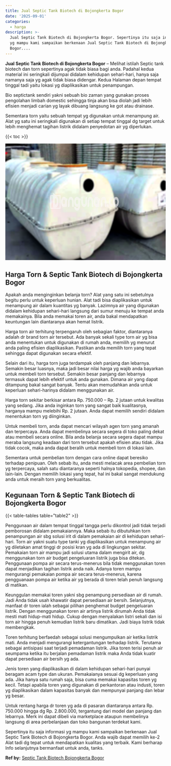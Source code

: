 ```yaml
---
title: Jual Septic Tank Biotech di Bojongkerta Bogor
date: '2025-09-01'
categories:
  - harga
description: >-
  Jual Septic Tank Biotech di Bojongkerta Bogor. Sepertinya itu saja informasi
  yg mampu kami sampaikan berkenaan Jual Septic Tank Biotech di Bojongkerta
  Bogor....
---
```


**Jual Septic Tank Biotech di Bojongkerta Bogor** – Melihat istilah Septic tank biotech dan torn sepertinya agak tidak biasa bagi anda. Padahal kedua material ini seringkali dijumpai didalam kehidupan sehari-hari, hanya saja namanya saja yg agak tidak biasa didengar. Kedua Halaman depan tempat tinggal tadi yaitu lokasi yg diaplikasikan untuk penampungan.

Bio septictank sendiri yakni sebuah bio zaman yang gunakan proses pengolahan limbah domestic sehingga tinja akan bisa diolah jadi lebih efisien menjadi carian yg layak dibuang langsung ke got atau drainase.

Sementara torn yaitu sebuah tempat yg digunakan untuk menampung air. Alat yg satu ini seringkali digunakan di setiap tempat tinggal dg target untuk lebih menghemat tagihan listrik didalam penyedotan air yg diperlukan.

{{< toc >}}

![Jual Septic Tank Biotech di Bojongkerta Bogor](/images/jual-bio-septictank-32.png)

## Harga Torn & Septic Tank Biotech di Bojongkerta Bogor

Apakah anda menginginkan belanja torn? Alat yang satu ini sebetulnya begitu perlu untuk keperluan hunian. Alat tadi bisa diaplikasikan untuk menampung air dalam kuantitas yg banyak. Lazimnya air yang digunakan didalam kehidupan sehari-hari langsung dari sumur menuju ke tempat anda memakainya. Bila anda memakai toren air, anda bakal mendapatkan keuntungan lain diantaranya akan hemat listrik.

Harga torn air terhitung terpengaruh oleh sebagian faktor, diantaranya adalah dr brand torn air tersebut. Ada banyak sekali type torn air yg bisa anda menentukan untuk digunakan di rumah anda, memilih yg menurut anda paling efisien diaplikasikan. Pastikan anda memilih torn yang tepat sehingga dapat digunakan secara efektif.

Selain dari itu, harga torn juga terdampak oleh panjang dan lebarnya. Semakin besar luasnya, maka jadi besar nilai harga yg wajib anda bayarkan untuk membeli torn tersebut. Semakin besar panjang dan lebarnya termasuk dapat lebih efektif untuk anda gunakan. Dimana air yang dapat ditampung bakal sangat banyak. Tentu akan memudahkan anda untuk keperluan sehari-harinya didalam menggunakan air.

Harga torn sekitar berkisar antara Rp. 750.000 – Rp. 2 jutaan untuk kwalitas yang sedang. Jika anda inginkan torn yang sangat baik kualitasnya, harganya mampu melebihi Rp. 2 jutaan. Anda dapat memilih sendiri didalam menentukan torn yg diinginkan.

Untuk membeli torn, anda dapat mencari wilayah agen torn yang amanah dan terpercaya. Anda dapat membelinya secara segera di toko paling dekat atau membeli secara online. Bila anda belanja secara segera dapat mampu meraba langsung keadaan dari torn tersebut apakah efisien atau tidak. Jika tidak cocok, maka anda dapat beralih untuk membeli torn di lokasi lain.

Sementara untuk pembelian torn dengan cara online dapat beresiko terhadap penipuan. Oleh sebab itu, anda mesti melacak area pembelian torn yg terpercaya, salah satu diantaranya seperti halnya tokopedia, shopee, dan lain-lain. Dengan memilih lokasi yang tepat, hal ini bakal sangat mendukung anda untuk meraih torn yang berkualitas.

## Kegunaan Torn & Septic Tank Biotech di Bojongkerta Bogor

{{< table-tables table="table2" >}}

Penggunaan air dalam tempat tinggal tangga perlu dikontrol jadi tidak terjadi pemborosan didalam pemakaiannya. Maka sebab itu dibutuhkan torn penampungan air sbg solusi irit di dalam pemakaian air di kehidupan sehari-hari. Torn air yakni suatu type tanki yg diaplikasikan untuk menampung air yg diletakan amat tinggi dr posisi kran yg ada di lingkungan sekitar. Pemakaian torn air mampu jadi solusi utama dalam mengirit air, dg menggunakan torn air budget pengeluaran listrik juga bisa ditekan. Penggunaan pompa air secara terus-menerus bila tidak menggunakan toren dapat menjadikan tagihan listrik anda naik. Adanya toren mampu mengurangi pemakaian pompa air secara terus-menerus, karena pengguanaan pompa air ketika air yg berada di toren telah penuh langsung di matikan.

Keunggulan memakai toren yakni sbg penampung persediaan air di rumah. Jadi Anda tidak usah khawatir dapat persediaan air bersih. Selanjutnya, manfaat dr toren ialah sebagai pilihan penghemat budget pengeluaran listrik. Dengan menggunakan toren air artinya listrik dirumah Anda tidak mesti mati hidup-mati hidup. Cukup dengan menyalakan listri sekali dan isi torn air hingga penuh kemudian listrik baru dimatikan. Jadi biaya listrik tidak membengkak.

Toren terhitung berfaedah sebagai solusi mengumpulkan air ketika listrik mati. Anda menjadi mengurangi ketergantungan terhadap listrik. Terutama sebagai antisipasi saat terjadi pemadaman listrik. Jika toren terisi penuh air seumpama ketika itu berjalan pemadaman listrik maka Anda tidak kuatir dapat persediaan air bersih yg ada.

Jenis toren yang diaplikasikan di dalam kehidupan sehari-hari punyai beragam acam type dan ukuran. Pemakaianya sesuai dg keperluan yang ada. Jika hanya satu rumah saja, bisa cuma memakai kapasitas toren yg kecil. Tetapi apabila toren yang digunakan di perkantoran atau industi, toren yg diaplikasikan dalam kapasitas banyak dan mempunyai panjang dan lebar yg besar.

Untuk rentang harga dr toren yg ada di pasaran diantaranya antara Rp. 750.000 hingga dg Rp. 2.800.000, tergantung dari model dan panjang dan lebarnya. Merk ini dapat dibeli via marketplace ataupun membelinya langsung di area perbelanjaan dan toko bangunan terdekat kami.

Sepertinya itu saja informasi yg mampu kami sampaikan berkenaan Jual Septic Tank Biotech di Bojongkerta Bogor. Anda wajib dapat memilih ke-2 Alat tadi dg tepat untuk mendapatkan kualitas yang terbaik. Kami berharap Info selanjutnya bermanfaat untuk anda, tanks.

**Ref by:** [Septic Tank Biotech Bojongkerta Bogor](https://id.wikipedia.org/wiki/Septic)
